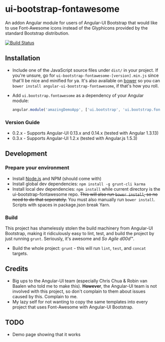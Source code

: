 # ui-bootstrap-fontawesome
An addon Angular module for users of Angular-UI Bootstrap that would like to use Font-Awesome icons instead of the Glyphicons provided by the standard Bootstrap distribution.

[![Build Status](https://secure.travis-ci.org/maxfierke/ui-bootstrap-fontawesome.svg)](http://travis-ci.org/maxfierke/ui-bootstrap-fontawesome)

## Installation

* Include one of the JavaScript source files under `dist/` in your project. If you're unsure, go for `ui-bootstrap-fontawesome-[version].min.js` since that'll be nice and minified for ya. It's also available on [bower](http://bower.io/search/?q=angular-ui-bootstrap-fontawesome) so you can `bower install angular-ui-bootstrap-fontawesome`, if that's how you roll.

* Add `ui.bootstrap.fontawesome` as a dependency of your Angular module:

	```javascript
	angular.module('amazingDemoApp', ['ui.bootstrap', 'ui.bootstrap.fontawesome']);
	```

### Version Guide

* 0.2.x - Supports Angular-UI 0.13.x and 0.14.x (tested with Angular 1.3.13)
* 0.3.x - Supports Angular-UI 1.2.x (tested with Angular.js 1.5.3)

## Development
### Prepare your environment
* Install [Node.js](http://nodejs.org/) and NPM (should come with)
* Install global dev dependencies: `npm install -g grunt-cli karma`
* Install local dev dependencies: `npm install` while current directory is the ui-bootstrap-fontawesome repo. ~~This will also run `bower install`, so no need to do that seperately.~~  You must also manually run `bower install`.  Scripts with spaces in package.json break Yarn.

### Build
This project has shamelessly stolen the build machinery from Angular-UI Bootstrap, making it ridiculously easy to lint, test, and build the project by just running `grunt`. Seriously, it's awesome and *So Agile d00d*&trade;.

* Build the whole project: `grunt` - this will run `lint`, `test`, and `concat` targets.

## Credits
* Big ups to the Angular-UI team (especially Chris Chua &amp; Robin van Baalen who told me to make this). **However**, the Angular-UI team is not involved with this project, so don't complain to them about issues caused by this. Complain to me.
* My lazy self for not wanting to copy the same templates into every project that uses Font-Awesome with Angular-UI Bootstrap.

## TODO
* Demo page showing that it works
